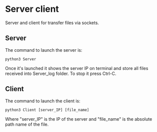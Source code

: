 # Server client
Server and client for transfer files via sockets.
## Server
The command to launch the server is:
```
python3 Server
```
Once it's launched it shows the server IP on terminal and store all files received into Server_log folder. To stop it 
press Ctrl-C.
## Client
The command to launch the client is:
``` 
python3 Client [server_IP] [file_name]
```
Where "server_IP" is the IP of the server and "file_name" is the absolute path name of the file.
